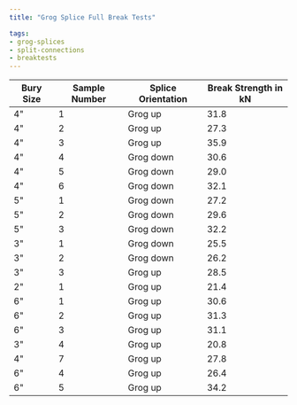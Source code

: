 ```yaml
---
title: "Grog Splice Full Break Tests"

tags:
- grog-splices
- split-connections
- breaktests
---
```


| Bury Size | Sample Number | Splice Orientation | Break Strength in kN |
| --- | --- | --- | ----------- |
| 4" | 1 | Grog up | 31.8 |
| 4" | 2 | Grog up | 27.3 |
| 4" | 3 | Grog up | 35.9 |
| 4" | 4 | Grog down | 30.6 |
| 4" | 5 | Grog down | 29.0 |
| 4" | 6 | Grog down | 32.1 |
| 5" | 1 | Grog down | 27.2 |
| 5" | 2 | Grog down | 29.6 |
| 5" | 3 | Grog down | 32.2 |
| 3" | 1 | Grog down | 25.5 |
| 3" | 2 | Grog down | 26.2 |
| 3" | 3 | Grog up | 28.5 |
| 2" | 1 | Grog up | 21.4 |
| 6" | 1 | Grog up | 30.6 |
| 6" | 2 | Grog up | 31.3 |
| 6" | 3 | Grog up | 31.1 |
| 3" | 4 | Grog up | 20.8 |
| 4" | 7 | Grog up | 27.8 |
| 6" | 4 | Grog up | 26.4 |
| 6" | 5 | Grog up | 34.2 |

